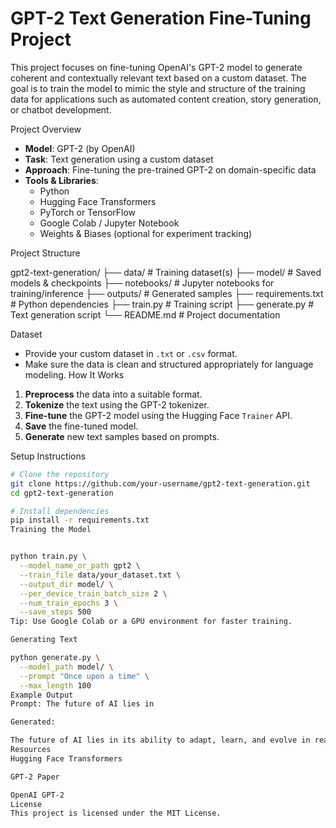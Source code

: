 # GPT-2 Text Generation Fine-Tuning Project

This project focuses on fine-tuning OpenAI's GPT-2 model to generate coherent and contextually relevant text based on a custom dataset. The goal is to train the model to mimic the style and structure of the training data for applications such as automated content creation, story generation, or chatbot development.

 Project Overview

- **Model**: GPT-2 (by OpenAI)
- **Task**: Text generation using a custom dataset
- **Approach**: Fine-tuning the pre-trained GPT-2 on domain-specific data
- **Tools & Libraries**:
  - Python
  - Hugging Face Transformers
  - PyTorch or TensorFlow
  - Google Colab / Jupyter Notebook
  - Weights & Biases (optional for experiment tracking)

 Project Structure

gpt2-text-generation/
├── data/ # Training dataset(s)
├── model/ # Saved models & checkpoints
├── notebooks/ # Jupyter notebooks for training/inference
├── outputs/ # Generated samples
├── requirements.txt # Python dependencies
├── train.py # Training script
├── generate.py # Text generation script
└── README.md # Project documentation



 Dataset

- Provide your custom dataset in `.txt` or `.csv` format.
- Make sure the data is clean and structured appropriately for language modeling.
 How It Works

1. **Preprocess** the data into a suitable format.
2. **Tokenize** the text using the GPT-2 tokenizer.
3. **Fine-tune** the GPT-2 model using the Hugging Face `Trainer` API.
4. **Save** the fine-tuned model.
5. **Generate** new text samples based on prompts.

 Setup Instructions

```bash
# Clone the repository
git clone https://github.com/your-username/gpt2-text-generation.git
cd gpt2-text-generation

# Install dependencies
pip install -r requirements.txt
Training the Model


python train.py \
  --model_name_or_path gpt2 \
  --train_file data/your_dataset.txt \
  --output_dir model/ \
  --per_device_train_batch_size 2 \
  --num_train_epochs 3 \
  --save_steps 500
Tip: Use Google Colab or a GPU environment for faster training.

Generating Text

python generate.py \
  --model_path model/ \
  --prompt "Once upon a time" \
  --max_length 100
Example Output
Prompt: The future of AI lies in

Generated:

The future of AI lies in its ability to adapt, learn, and evolve in real time. With advancements in machine learning and cognitive computing, AI systems will soon be able to reason, empathize, and make complex decisions across various domains...
Resources
Hugging Face Transformers

GPT-2 Paper

OpenAI GPT-2
License
This project is licensed under the MIT License. 


